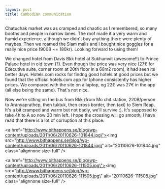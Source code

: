 ```yaml
---
layout: post
title: Cambodian communication
---
```


Chatuchak market was as cramped and chaotic as I remembered, so many booths and people in narrow lanes. The roof made it a very warm and humid experience, although we didn\'t buy anything there were plenty of maybes. Then we roamed the Siam malls and I bought nice goggles for a really nice price (900B ~= 180kr). Looking forward to using them!

We changed hotel from Davis Bkk hotel at Sukhumvit (awesome!!) to Prince Palace hotel in old town (?). Even though the price was very nice (27€ for Executive suite, corner room at 20th floor in a 68m2 room), it had seen its better days. Hotels.com rocks for findng good hotels at good prices but we found that the official hotels.com app for Iphone consistently has higher prices. We compared with the site on a laptop, eg 22€ was 27€ in the app (all else being the same). That\'s not nice.
<!--more-->
Now we\'re sitting on the bus from Bkk (from Mo chit station, 220B/person to Aranyaprathep, then tuktuk, then cross border, then taxi) to Siem Reap. It\'s a bit cramped and warm but not badly, we\'ll survive :). It\'s supposed to take 4h to A so now 20 min left. I hope the crossing will go smooth, I have read that there is a lot of corruption at this place.

<a href=\"http://www.bithappens.se/blog/wp-content/uploads/2011/06/20110626-101844.jpg\"><img src=\"http://www.bithappens.se/blog/wp-content/uploads/2011/06/20110626-101844.jpg\" alt=\"20110626-101844.jpg\" class=\"alignnone size-full\" /></a>

<a href=\"http://www.bithappens.se/blog/wp-content/uploads/2011/06/20110626-111505.jpg\"><img src=\"http://www.bithappens.se/blog/wp-content/uploads/2011/06/20110626-111505.jpg\" alt=\"20110626-111505.jpg\" class=\"alignnone size-full\" /></a>
